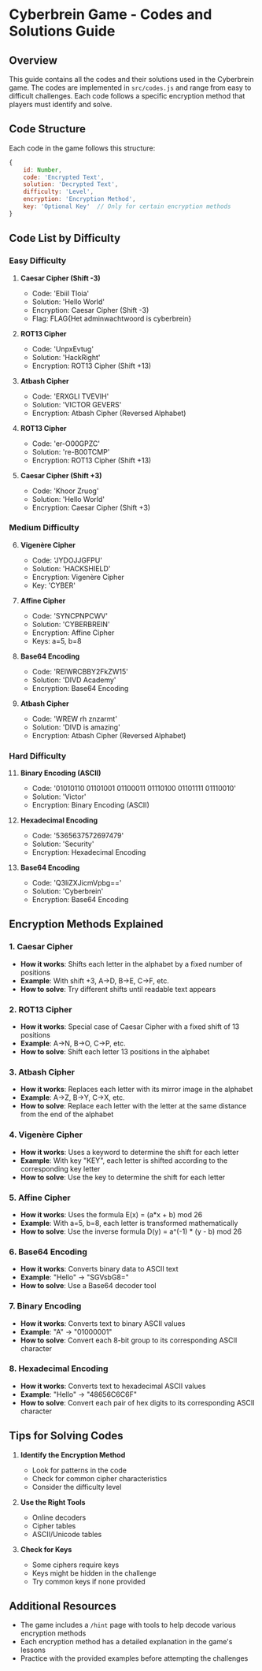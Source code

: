# Cyberbrein Game - Codes and Solutions Guide

## Overview

This guide contains all the codes and their solutions used in the Cyberbrein game. The codes are implemented in `src/codes.js` and range from easy to difficult challenges. Each code follows a specific encryption method that players must identify and solve.

## Code Structure

Each code in the game follows this structure:
```javascript
{
    id: Number,
    code: 'Encrypted Text',
    solution: 'Decrypted Text',
    difficulty: 'Level',
    encryption: 'Encryption Method',
    key: 'Optional Key'  // Only for certain encryption methods
}
```

## Code List by Difficulty

### Easy Difficulty

1. **Caesar Cipher (Shift -3)**
   - Code: 'Ebiil Tloia'
   - Solution: 'Hello World'
   - Encryption: Caesar Cipher (Shift -3)
   - Flag: FLAG{Het adminwachtwoord is cyberbrein}

2. **ROT13 Cipher**
   - Code: 'UnpxEvtug'
   - Solution: 'HackRight'
   - Encryption: ROT13 Cipher (Shift +13)

3. **Atbash Cipher**
   - Code: 'ERXGLI TVEVIH'
   - Solution: 'VICTOR GEVERS'
   - Encryption: Atbash Cipher (Reversed Alphabet)

4. **ROT13 Cipher**
   - Code: 'er-O00GPZC'
   - Solution: 're-B00TCMP'
   - Encryption: ROT13 Cipher (Shift +13)

5. **Caesar Cipher (Shift +3)**
   - Code: 'Khoor Zruog'
   - Solution: 'Hello World'
   - Encryption: Caesar Cipher (Shift +3)

### Medium Difficulty

6. **Vigenère Cipher**
   - Code: 'JYDOJJGFPU'
   - Solution: 'HACKSHIELD'
   - Encryption: Vigenère Cipher
   - Key: 'CYBER'

7. **Affine Cipher**
   - Code: 'SYNCPNPCWV'
   - Solution: 'CYBERBREIN'
   - Encryption: Affine Cipher
   - Keys: a=5, b=8

8. **Base64 Encoding**
   - Code: 'RElWRCBBY2FkZW15'
   - Solution: 'DIVD Academy'
   - Encryption: Base64 Encoding

10. **Atbash Cipher**
    - Code: 'WREW rh znzarmt'
    - Solution: 'DIVD is amazing'
    - Encryption: Atbash Cipher (Reversed Alphabet)

### Hard Difficulty

11. **Binary Encoding (ASCII)**
    - Code: '01010110 01101001 01100011 01110100 01101111 01110010'
    - Solution: 'Victor'
    - Encryption: Binary Encoding (ASCII)

12. **Hexadecimal Encoding**
    - Code: '5365637572697479'
    - Solution: 'Security'
    - Encryption: Hexadecimal Encoding

13. **Base64 Encoding**
    - Code: 'Q3liZXJicmVpbg=='
    - Solution: 'Cyberbrein'
    - Encryption: Base64 Encoding

## Encryption Methods Explained

### 1. Caesar Cipher
- **How it works**: Shifts each letter in the alphabet by a fixed number of positions
- **Example**: With shift +3, A→D, B→E, C→F, etc.
- **How to solve**: Try different shifts until readable text appears

### 2. ROT13 Cipher
- **How it works**: Special case of Caesar Cipher with a fixed shift of 13 positions
- **Example**: A→N, B→O, C→P, etc.
- **How to solve**: Shift each letter 13 positions in the alphabet

### 3. Atbash Cipher
- **How it works**: Replaces each letter with its mirror image in the alphabet
- **Example**: A→Z, B→Y, C→X, etc.
- **How to solve**: Replace each letter with the letter at the same distance from the end of the alphabet

### 4. Vigenère Cipher
- **How it works**: Uses a keyword to determine the shift for each letter
- **Example**: With key "KEY", each letter is shifted according to the corresponding key letter
- **How to solve**: Use the key to determine the shift for each letter

### 5. Affine Cipher
- **How it works**: Uses the formula E(x) = (a*x + b) mod 26
- **Example**: With a=5, b=8, each letter is transformed mathematically
- **How to solve**: Use the inverse formula D(y) = a^(-1) * (y - b) mod 26

### 6. Base64 Encoding
- **How it works**: Converts binary data to ASCII text
- **Example**: "Hello" → "SGVsbG8="
- **How to solve**: Use a Base64 decoder tool

### 7. Binary Encoding
- **How it works**: Converts text to binary ASCII values
- **Example**: "A" → "01000001"
- **How to solve**: Convert each 8-bit group to its corresponding ASCII character

### 8. Hexadecimal Encoding
- **How it works**: Converts text to hexadecimal ASCII values
- **Example**: "Hello" → "48656C6C6F"
- **How to solve**: Convert each pair of hex digits to its corresponding ASCII character

## Tips for Solving Codes

1. **Identify the Encryption Method**
   - Look for patterns in the code
   - Check for common cipher characteristics
   - Consider the difficulty level

2. **Use the Right Tools**
   - Online decoders
   - Cipher tables
   - ASCII/Unicode tables

3. **Check for Keys**
   - Some ciphers require keys
   - Keys might be hidden in the challenge
   - Try common keys if none provided

## Additional Resources

- The game includes a `/hint` page with tools to help decode various encryption methods
- Each encryption method has a detailed explanation in the game's lessons
- Practice with the provided examples before attempting the challenges 